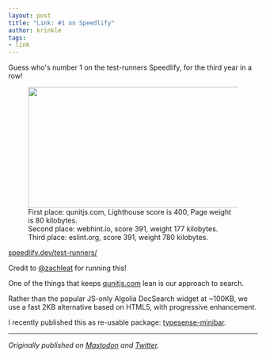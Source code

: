 ```yaml
---
layout: post
title: "Link: #1 on Speedlify"
author: krinkle
tags:
- link
---
```


Guess who's number 1 on the test-runners Speedlify, for the third year in a row!

<figure><img src="/resources/2023-speedlify-leaderboard.png" width="560" height="244" alt=""><figcaption>First place: qunitjs.com, Lighthouse score is 400, Page weight is 80 kilobytes.<br>Second place: webhint.io, score 391, weight 177 kilobytes.<br>Third place: eslint.org, score 391, weight 780 kilobytes.</figcaption></figure>

[speedlify.dev/test-runners/](https://www.speedlify.dev/test-runners/)

Credit to [@zachleat](https://fediverse.zachleat.com/@zachleat) for running this!

One of the things that keeps [qunitjs.com](https://qunitjs.com) lean is our approach to search.

Rather than the popular JS-only Algolia DocSearch widget at ~100KB, we use a fast 2KB alternative based on HTML5, with progressive enhancement.

I recently published this as re-usable package: [typesense-minibar](https://github.com/jquery/typesense-minibar).

-------

_Originally published on [Mastodon](https://fosstodon.org/@qunit/110368726505855386) and [Twitter](https://twitter.com/qunitjs/status/1683492568623992834)._
